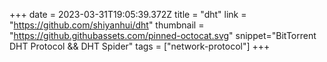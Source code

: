 +++
date = 2023-03-31T19:05:39.372Z
title = "dht"
link = "https://github.com/shiyanhui/dht"
thumbnail = "https://github.githubassets.com/pinned-octocat.svg"
snippet="BitTorrent DHT Protocol && DHT Spider"
tags = ["network-protocol"]
+++
